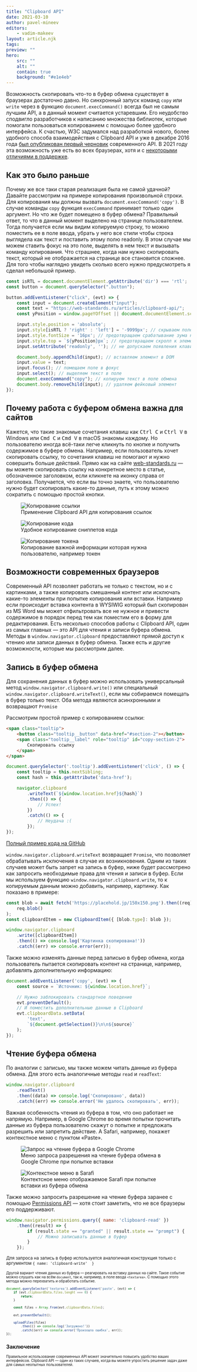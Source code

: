```yaml
---
title: "Clipboard API"
date: 2021-03-10
author: pavel-mineev
editors:
    - vadim-makeev
layout: article.njk
tags:
preview: ""
hero:
    src: ""
    alt: ""
    contain: true
    background: "#e1e4eb"
---
```


Возможность скопировать что-то в буфер обмена существует в браузерах достаточно давно. Но синхронный запуск команд `copy` или `write` через в функцию `document.execCommand()` всегда был не самым лучшим API, а в данный момент считается устаревшим. Его неудобство сподвигло разработчиков к написанию множества библиотек, которые помогали пользоваться копированием с помощью более удобного интерфейса. К счастью, W3C задумался над разработкой нового, более удобного способа взаимодействия с Clipboard API и уже в декабре 2016 года [был опубликован первый черновик](https://github.com/w3c/clipboard-apis/commit/3ffdbba8580e0096aa7d492d49e1309001d25162) современного API. В 2021 году эта возможность уже есть во всех браузерах, хотя и с [некоторыми отличиями в поддержке](https://caniuse.com/async-clipboard).

## Как это было раньше

Почему же все таки старая реализация была не самой удачной? Давайте рассмотрим на примере копирования произвольной строки. Для копирования мы должны вызвать `document.execCommand('copy')`. В случае команды `copy` функция `execCommand` принимает только один аргумент. Но что же будет помещено в буфер обмена? Правильный ответ, то что в данный момент выделено на странице пользователем. Тогда получается если мы видим копируемую строку, то можно поместить ее в поле ввода, убрать у него все стили чтобы строка выглядела как текст и поставить этому полю readonly. В этом случае мы можем ставить фокус на это поле, выделять в нем текст и вызывать команду копирования. Что страшнее, когда нам нужно скопировать текст, который не отображается на странице все становится сложнее. Для того чтобы наглядно увидеть сколько всего нужно предусмотреть я сделал небольшой пример.

```js
const isRTL = document.documentElement.getAttribute('dir') === 'rtl';
const button = document.querySelector(".button");

button.addEventListener("click", (evt) => {
    const input = document.createElement("input");
    const text = "https://web-standards.ru/articles/clipboard-api/";
    const yPosition = window.pageYOffset || document.documentElement.scrollTop;

    input.style.position = 'absolute';
    input.style[isRTL ? 'right' : 'left'] = '-9999px'; // скрываем поле за краями экрана в завивимости от направления текста в текущей локали
    input.style.fontSize = '16px'; // предотвращаем срабатывание зума на iOS
    input.style.top = `${yPosition}px`; // предотвращаем скролл к элементу
    input.setAttribute('readonly', ''); // не допускаем появления клавиатуры на мобильных девайсвх

    document.body.appendChild(input); // вставляем элемент в DOM
    input.value = text;
    input.focus(); // помещаем поле в фокус
    input.select(); // выделяем текст в поле
    document.execCommand("copy"); // копируем текст в поле обмена
    document.body.removeChild(input); // удаляем фейковый элемент
});
```

## Почему работа с буфером обмена важна для сайтов

Кажется, что такие знакомые сочетания клавиш как <kbd>Ctrl C</kbd> и <kbd>Ctrl V</kbd> в Windows или <kbd>Cmd C</kbd> и <kbd>Cmd V</kbd> в macOS знакомы каждому. Но пользователю иногда всё-таки легче кликнуть по кнопке и получить содержимое в буфере обмена. Например, если пользователь хочет скопировать ссылку, то сочетания клавиш не помогают и нужно совершить больше действий. Прямо как на сайте [web-standards.ru](https://web-standards.ru) — вы можете скопировать ссылку на конкретное место в статье, обозначенное заголовком, если кликнете на иконку справа от заголовка. Получается, что если вы точно знаете, что пользователю нужно будет скопировать какие-то данные, путь к этому можно сократить с помощью простой кнопки.

<figure>
    <img src="images/copy-link.png" alt="Копирование ссылки">
    <figcaption>
        Применение Clipboard API для копирования ссылок
    </figcaption>
</figure>

<figure>
    <img src="images/copy-code.png" alt="Копирование кода">
    <figcaption>
        Удобное копирование сниппетов кода
    </figcaption>
</figure>

<figure>
    <img src="images/copy-token.png" alt="Копирование токена">
    <figcaption>
        Копирование важной информации которая нужна пользователю, например токен
    </figcaption>
</figure>


## Возможности современных браузеров

Современный API позволяет работать не только с текстом, но и с картинками, а также копировать смешанный контент или исключать какие-то элементы при попытке копирования или вставки. Например если происходит вставка контента в WYSIWIG который был скопирован из MS Word мы может отфильтровать все не нужное и привести содержимое в порядок перед тем как поместим его в форму для редактирования. Есть несколько способов работы с Clipboard API, один из самых главных — это API для чтения и записи буфера обмена. Методы в `window.navigator.clipboard` предоставляют прямой доступ к чтению или записи данных в буфер обмена. Также есть и другие возможности, которые мы рассмотрим далее.

## Запись в буфер обмена

Для сохранения данных в буфер можно использовать универсальный метод `window.navigator.clipboard.write()` или специальный `window.navigator.clipboard.writeText()`, если мы собираемся помещать в буфер только текст. Оба метода являются асинхронными и возвращают `Promise`

Рассмотрим простой пример с копированием ссылки:

```html
<span class="tooltip">
    <button class="tooltip__button" data-href="#section-2"></button>
    <span class="tooltip__label" role="tooltip" id="copy-section-2">
        Скопировать ссылку
    </span>
</span>
```

```js
document.querySelector('.tooltip').addEventListener('click', () => {
    const tooltip = this.nextSibling;
    const hash = this.getAttribute('data-href');

    navigator.clipboard
        .writeText(`${window.location.href}${hash}`)
        .then(() => {
            // Успех!
        })
        .catch(() => {
            // Неудача :(
        });
});
```

[Полный пример кода на GitHub](https://github.com/web-standards-ru/web-standards.ru/blob/master/src/scripts/modules/copy-link.js)

`window.navigator.clipboard.writeText` возвращает `Promise`, что позволяет обрабатывать исключения в случае их возникновения. Одним из таких случаев может быть запрет на запись в буфер, ниже будет рассмотрено как запросить необходимые права для чтения и записи в буфер.
Если мы используем функцию `window.navigator.clipboard.write`, то к копируемым данным можно добавить, например, картинку. Как показано в примере:

```js
const blob = await fetch('https://placehold.jp/150x150.png').then((req) =>
    req.blob()
);
const clipboardItem = new ClipboardItem({ [blob.type]: blob });

window.navigator.clipboard
    .write([clipboardItem])
    .then(() => console.log('Картинка скопирована!'))
    .catch((err) => console.error(err));
```

Также можно изменять данные перед записью в буфер обмена, когда пользователь пытается скопировать контент на странице, например, добавлять дополнительную информацию:

```js
document.addEventListener('copy', (evt) => {
    const source = `Источник: ${window.location.href}`;

    // Нужно заблокировать стандартное поведение
    evt.preventDefault();
    // И поместить дополнительные данные в Clipboard
    evt.clipboardData.setData(
        'text',
        `${document.getSelection()}\n\n${source}`
    );
});
```

## Чтение буфера обмена

По аналогии с записью, мы также можем читать данные из буфера обмена. Для этого есть аналогичные методы `read` и `readText`:

```js
window.navigator.clipboard
    .readText()
    .then((data) => console.log('Скопировано', data))
    .catch((err) => console.error('Не удалось скопировать', err));
```

Важная особенность чтения из буфера в том, что оно работает не напрямую. Например, в Google Chrome во время попытки прочитать данные из буфера пользователю скажут о попытке и предложать разрешить или запретить действие. А Safari, например, покажет контекстное меню с пунктом «Paste».

<figure>
    <img src="images/chrome-permissions.png" alt="Запрос на чтение буфера в Google Chrome">
    <figcaption>
        Меню запроса разрешения на чтение буфера обмена в Google Chrome при попытке вставки
    </figcaption>
</figure>

<figure>
    <img src="images/safari-context-menu.png" alt="Контекстное меню в Sarafi">
    <figcaption>
        Контектсное меню отображаемое Sarafi при попытке вставки из буфера обмена
    </figcaption>
</figure>

Также можно запросить разрешение на чтение буфера заранее с помощью [Permissions API](https://developer.mozilla.org/en-US/docs/Web/API/Permissions_API) — хотя стоит заметить, что не все браузеры его поддерживают.

```js
window.navigator.permissions.query({ name: 'clipboard-read' })
    .then((result) => {
        if (result.state == "granted" || result.state == "prompt") {
            // Можно записывать данные в буфер
        }
    });
```

<small>Для запроса на запись в буфер используется аналогичная конструкция только с аргументом `{ name: 'clipboard-write'  }`<small>

Другой вариант чтения данных из буфера — реагировать на вставку данных на сайте. Такое событие можно слушать как на всём `document`, так и, например, в поле ввода `<textarea>`. С помощью этого метода можно перехватить и обработать событие.

```js
document.querySelector('textarea').addEventListener('paste', (evt) => {
    if (evt.clipboardData.files.lenght === 0) {
        return;
    }

    const files = Array.from(evt.clipboardData.files);

    evt.preventDefault();

    uploadFiles(files)
        .then(() => console.log('Загружено!'))
        .catch((err) => console.error('Произошла ошибка', err));
});
```

## Заключение

Правильное использование современных API может значительно повысить удобство ваших интерфейсов. Clipboard API — один из таких случаев, когда вы можете упростить решение задач даже для самых неопытных пользователей.
